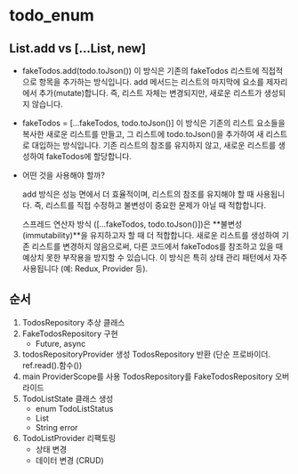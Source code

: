 # todo_enum

## List.add vs [...List, new]

- fakeTodos.add(todo.toJson())
  이 방식은 기존의 fakeTodos 리스트에 직접적으로 항목을 추가하는 방식입니다.
  add 메서드는 리스트의 마지막에 요소를 제자리에서 추가(mutate)합니다.
  즉, 리스트 자체는 변경되지만, 새로운 리스트가 생성되지 않습니다.

- fakeTodos = [...fakeTodos, todo.toJson()]
  이 방식은 기존의 리스트 요소들을 복사한 새로운 리스트를 만들고, 그 리스트에 todo.toJson()을 추가하여 새 리스트로 대입하는 방식입니다.
  기존 리스트의 참조를 유지하지 않고, 새로운 리스트를 생성하여 fakeTodos에 할당합니다.

- 어떤 것을 사용해야 할까?

  add 방식은 성능 면에서 더 효율적이며, 리스트의 참조를 유지해야 할 때 사용됩니다. 즉, 리스트를 직접 수정하고 불변성이 중요한 문제가 아닐 때 적합합니다.

  스프레드 연산자 방식 ([...fakeTodos, todo.toJson()])은 **불변성(immutability)**을 유지하고자 할 때 더 적합합니다. 새로운 리스트를 생성하여 기존 리스트를 변경하지 않음으로써, 다른 코드에서 fakeTodos를 참조하고 있을 때 예상치 못한 부작용을 방지할 수 있습니다. 이 방식은 특히 상태 관리 패턴에서 자주 사용됩니다 (예: Redux, Provider 등).

## 순서

1. TodosRepository 추상 클래스
2. FakeTodosRepository 구현
   - Future, async
3. todosRepositoryProvider 생성 TodosRepository 반환 (단순 프로바이더. ref.read().함수())
4. main ProviderScope를 사용 TodosRepository를 FakeTodosRepository 오버라이드
5. TodoListState 클래스 생성
   - enum TodoListStatus
   - List<Todo>
   - String error
6. TodoListProvider 리팩토링
   - 상태 변경
   - 데이터 변경 (CRUD)
